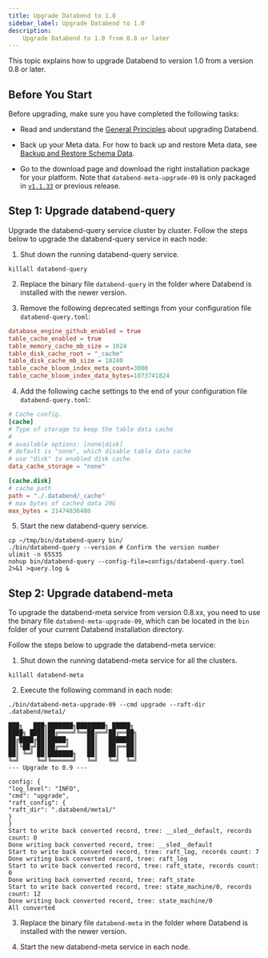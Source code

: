 ```yaml
---
title: Upgrade Databend to 1.0
sidebar_label: Upgrade Databend to 1.0
description:
    Upgrade Databend to 1.0 from 0.8 or later
---
```


This topic explains how to upgrade Databend to version 1.0 from a version 0.8 or later.

## Before You Start

Before upgrading, make sure you have completed the following tasks:

- Read and understand the [General Principles](50-upgrade.md#general-principles) about upgrading Databend.

- Back up your Meta data. For how to back up and restore Meta data, see [Backup and Restore Schema Data](10-backup-and-restore-schema.md).

- Go to the download page and download the right installation package for your platform.
  Note that `databend-meta-upgrade-09` is only packaged in [`v1.1.33`](https://github.com/datafuselabs/databend/releases/tag/v1.1.33-nightly) or previous release.

## Step 1: Upgrade databend-query

Upgrade the databend-query service cluster by cluster. Follow the steps below to upgrade the databend-query service in each node:

1. Shut down the running databend-query service.

```shell
killall databend-query
```

2. Replace the binary file `databend-query` in the folder where Databend is installed with the newer version.

3. Remove the following deprecated settings from your configuration file `databend-query.toml`:

```toml
database_engine_github_enabled = true
table_cache_enabled = true
table_memory_cache_mb_size = 1024
table_disk_cache_root = "_cache"
table_disk_cache_mb_size = 10240
table_cache_bloom_index_meta_count=3000
table_cache_bloom_index_data_bytes=1073741824
```

4. Add the following cache settings to the end of your configuration file `databend-query.toml`:

```toml
# Cache config.
[cache]
# Type of storage to keep the table data cache
#
# available options: [none|disk]
# default is "none", which disable table data cache
# use "disk" to enabled disk cache
data_cache_storage = "none"

[cache.disk]
# cache path
path = "./.databend/_cache"
# max bytes of cached data 20G
max_bytes = 21474836480
```

5. Start the new databend-query service.

```shell
cp ~/tmp/bin/databend-query bin/
./bin/databend-query --version # Confirm the version number
ulimit -n 65535
nohup bin/databend-query --config-file=configs/databend-query.toml 2>&1 >query.log &
```

## Step 2: Upgrade databend-meta

To upgrade the databend-meta service from version 0.8.xx, you need to use the binary file `databend-meta-upgrade-09`, which can be located in the `bin` folder of your current Databend installation directory.

Follow the steps below to upgrade the databend-meta service:

1. Shut down the running databend-meta service for all the clusters.

```shell
killall databend-meta
```

2. Execute the following command in each node:

```shell
./bin/databend-meta-upgrade-09 --cmd upgrade --raft-dir .databend/meta1/

███╗   ███╗███████╗████████╗ █████╗
████╗ ████║██╔════╝╚══██╔══╝██╔══██╗
██╔████╔██║█████╗     ██║   ███████║
██║╚██╔╝██║██╔══╝     ██║   ██╔══██║
██║ ╚═╝ ██║███████╗   ██║   ██║  ██║
╚═╝     ╚═╝╚══════╝   ╚═╝   ╚═╝  ╚═╝
--- Upgrade to 0.9 ---

config: {
"log_level": "INFO",
"cmd": "upgrade",
"raft_config": {
"raft_dir": ".databend/meta1/"
}
}
Start to write back converted record, tree: __sled__default, records count: 0
Done writing back converted record, tree: __sled__default
Start to write back converted record, tree: raft_log, records count: 7
Done writing back converted record, tree: raft_log
Start to write back converted record, tree: raft_state, records count: 0
Done writing back converted record, tree: raft_state
Start to write back converted record, tree: state_machine/0, records count: 12
Done writing back converted record, tree: state_machine/0
All converted
```

3. Replace the binary file `databend-meta` in the folder where Databend is installed with the newer version.

4. Start the new databend-meta service in each node.